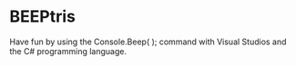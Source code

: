 # BEEPtris
Have fun by using the Console.Beep( ); command with Visual Studios and the C# programming language.
